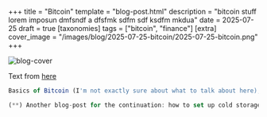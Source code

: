 +++
title = "Bitcoin"
template = "blog-post.html"
description = "bitcoin stuff lorem imposun dmfsndf a dfsfmk sdfm sdf ksdfm mkdua"
date = 2025-07-25
draft = true
[taxonomies]
tags = ["bitcoin", "finance"]
[extra]
cover_image = "/images/blog/2025-07-25-bitcoin/2025-07-25-bitcoin.png"
+++

![blog-cover](/images/blog/2025-07-25-bitcoin/2025-07-25-bitcoin.png)

Text from <a target="_blank" href="https://github.com/CosmeValera/cosmevalera.github.io/issues/35">here</a>

```js
Basics of Bitcoin (I'm not exactly sure about what to talk about here), chema for example talks about taxes, is the only post in regards to bitcoin, in addition to the how to set up your own lighnint node-> https://chemaclass.com/blog/understanding-taxes/ . And these are the blogs and readings with tag bitcoin-> https://chemaclass.com/tags/bitcoin/ . But, maybe I could talk about bitcoin more in general, or like 1. How central banks are the demon, inflation, dollar backed by nothing etc, (show the image of the dollar losing values), 2. What is bitcoin purpose and how it defies the fiat. 3. Why it can't be surpassed by other shitcoins, it's bitcoin not crypto. 4. Why volatility si good. 5. Recommend the book: filosofía de bitcoin(*), 6. Simple set up of using Relai/21Bitcoin to buy your bitcoins with DCA every month, 7. Add final section learn more (**)

(**) Another blog-post for the continuation: how to set up cold storage. -> Say options for each thing, but for the cold wallet recomment Coldcard-mk4 or Colcard-q. And buy the key note or whatever is called for the writing your private seed there and put it inside a safe`
```